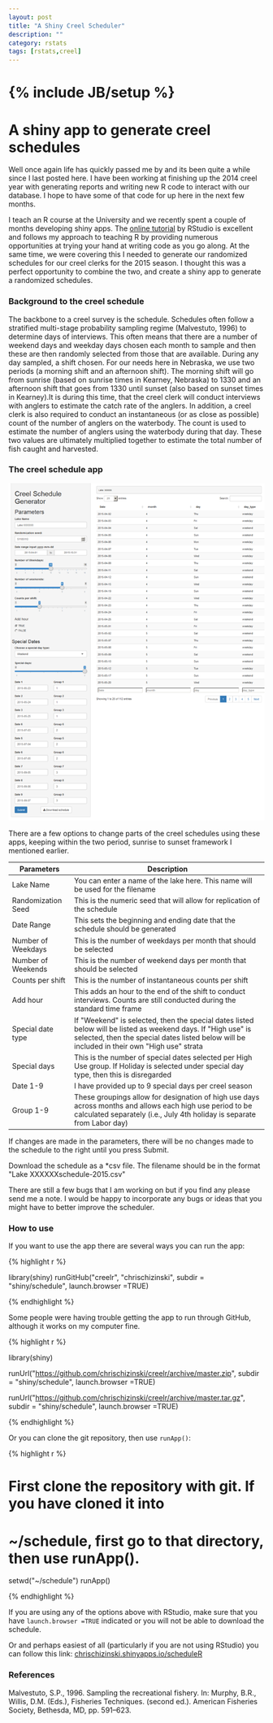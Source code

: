 ```yaml
---
layout: post
title: "A Shiny Creel Scheduler"
description: ""
category: rstats
tags: [rstats,creel]
---
```

{% include JB/setup %}
======================================================== 

A shiny app to generate creel schedules
========================================================

Well once again life has quickly passed me by and its been quite a while since I last posted here.  I have been working 
at finishing up the 2014 creel year with generating reports and writing new R code to interact with our database.  I hope to have some of that 
code for up here in the next few months.  

I teach an R course at the University and we recently spent a couple of months developing shiny apps.  The [online tutorial](http://shiny.rstudio.com/tutorial/) by RStudio is excellent and follows my approach to teaching R by providing numerous opportunities at trying your hand at writing code as you go along.  At the same time, we were covering this I needed
to generate our randomized schedules for our creel clerks for the 2015 season.  I thought this was a perfect opportunity to 
combine the two, and create a shiny app to generate a randomized schedules.  


### Background to the creel schedule
The backbone to a creel survey  is the schedule.  Schedules often follow a  stratified multi-stage probability sampling regime (Malvestuto, 1996) to determine days of interviews.  This often means that there are a number of weekend days and weekday days chosen each month to sample and then these are then randomly selected from those that are available.  During any day sampled, a shift chosen.  For our needs here in Nebraska, we use two periods (a morning shift and an afternoon shift).  The morning shift will go from sunrise (based on sunrise times in Kearney, Nebraska) to 1330 and an afternoon shift that goes from 1330 until sunset (also based on sunset times in Kearney).It is during this time, that the creel clerk will conduct interviews with anglers to estimate the catch rate of the anglers.  In addition,  a creel clerk is also required to conduct an instantaneous (or as close as possible) count of the number of anglers on the waterbody.  The count is used to estimate the number of anglers using the waterbody during that day.  These two values are ultimately multiplied together to estimate the total number of fish caught and harvested.  

### The creel schedule app

![center](/figs/2015-05-08-shinyschedule/ScreenShot.png) 


There are a few options to change parts of the creel schedules using these apps, keeping within the two period, sunrise to sunset framework I mentioned earlier.  

Parameters | Description
-----------|------------
Lake Name  |You can enter a name of the lake here.  This name will be used for the filename
Randomization Seed | This is the numeric seed that will allow for replication of the schedule
Date Range | This sets the beginning and ending date that the schedule should be generated
Number of Weekdays | This is the number of weekdays per month that should be selected
Number of Weekends | This is the number of weekend days per month that should be selected
Counts per shift |	This is the number of instantaneous counts per shift
Add hour | This adds an hour to the end of the shift to conduct interviews.  Counts are still conducted during the standard time frame
Special date type | If "Weekend" is selected, then the special dates listed below will be listed as weekend days.  If "High use" is selected, then the special dates listed below will be included in their own "High use" strata
Special days | This is the number of special dates selected per High Use group.  If Holiday is selected under special day type, then this is disregarded
Date 1-9 | I have provided up to 9 special days per creel season
Group 1-9 | These groupings allow for designation of high use days across months and allows each high use period to be calculated separately (i.e., July 4th holiday is separate from Labor day)

If changes are made in the parameters, there will be no changes made to the schedule to the right until you press Submit.

Download the schedule as a *csv file.  The filename should be in the format "Lake XXXXXXschedule-2015.csv"

There are still a few bugs that I am working on but if you find any please send me a note.  I would be happy to incorporate any bugs or ideas that you might have to better improve the scheduler.  


### How to use
If you want to use the app there are several ways you can run the app:

{% highlight r %}

library(shiny)
runGitHub("creelr", "chrischizinski", subdir = "shiny/schedule", launch.browser =TRUE)

{% endhighlight %}

Some people were having trouble getting the app to run through GitHub, although it works on my computer fine. 

{% highlight r %}

library(shiny)

runUrl("https://github.com/chrischizinski/creelr/archive/master.zip",
       subdir = "shiny/schedule", launch.browser =TRUE)

runUrl("https://github.com/chrischizinski/creelr/archive/master.tar.gz",
       subdir = "shiny/schedule", launch.browser =TRUE)

{% endhighlight %}

Or you can clone the git repository, then use `runApp()`:

{% highlight r %}

# First clone the repository with git. If you have cloned it into
# ~/schedule, first go to that directory, then use runApp().
setwd("~/schedule")
runApp()

{% endhighlight %}

If you are using any of the options above with RStudio, make sure that you have `launch.browser =TRUE` indicated or you will not be able to download the schedule.  


Or and perhaps easiest of all (particularly if you are not using RStudio) you can follow this link:
[chrischizinski.shinyapps.io/scheduleR](https://chrischizinski.shinyapps.io/scheduleR/)

### References
Malvestuto, S.P., 1996. Sampling the recreational fishery. In: Murphy, B.R., Willis,
D.M. (Eds.), Fisheries Techniques. (second ed.). American Fisheries Society,
Bethesda, MD, pp. 591–623.  
